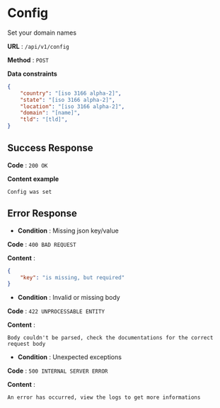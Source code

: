 # Config

Set your domain names

**URL** : `/api/v1/config`

**Method** : `POST`

**Data constraints**

```json
{
    "country": "[iso 3166 alpha-2]",
    "state": "[iso 3166 alpha-2]",
    "location": "[iso 3166 alpha-2]",
    "domain": "[name]",
    "tld": "[tld]",
}
```

## Success Response

**Code** : `200 OK`

**Content example**

```
Config was set
```

## Error Response

- **Condition** : Missing json key/value

**Code** : `400 BAD REQUEST`

**Content** :

```json
{
    "key": "is missing, but required"
}
```

- **Condition** : Invalid or missing body

**Code** : `422 UNPROCESSABLE ENTITY`

**Content** :

```
Body couldn't be parsed, check the documentations for the correct request body
```

- **Condition** : Unexpected exceptions

**Code** : `500 INTERNAL SERVER ERROR`

**Content** :

```
An error has occurred, view the logs to get more informations
```